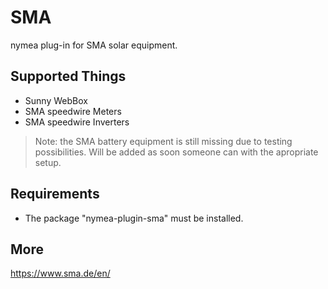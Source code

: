 # SMA

nymea plug-in for SMA solar equipment.

## Supported Things

* Sunny WebBox
* SMA speedwire Meters
* SMA speedwire Inverters

> Note: the SMA battery equipment is still missing due to testing possibilities. Will be added as soon someone can with the apropriate setup.

## Requirements

* The package "nymea-plugin-sma" must be installed.

## More
https://www.sma.de/en/
